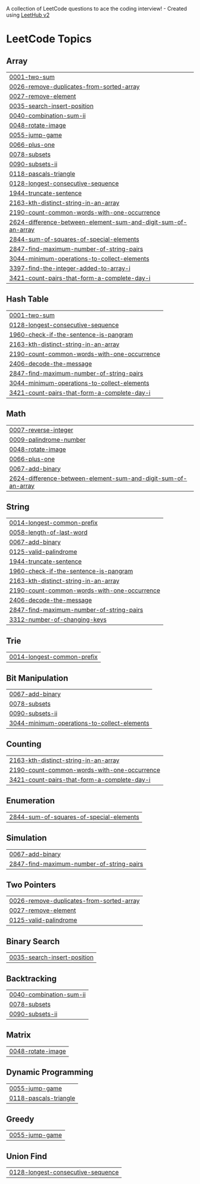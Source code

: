 A collection of LeetCode questions to ace the coding interview! - Created using [LeetHub v2](https://github.com/arunbhardwaj/LeetHub-2.0)
<!---LeetCode Topics Start-->
# LeetCode Topics
## Array
|  |
| ------- |
| [0001-two-sum](https://github.com/abith07/LEEDCODE_SOLUTION/tree/master/0001-two-sum) |
| [0026-remove-duplicates-from-sorted-array](https://github.com/abith07/LEEDCODE_SOLUTION/tree/master/0026-remove-duplicates-from-sorted-array) |
| [0027-remove-element](https://github.com/abith07/LEEDCODE_SOLUTION/tree/master/0027-remove-element) |
| [0035-search-insert-position](https://github.com/abith07/LEEDCODE_SOLUTION/tree/master/0035-search-insert-position) |
| [0040-combination-sum-ii](https://github.com/abith07/LEEDCODE_SOLUTION/tree/master/0040-combination-sum-ii) |
| [0048-rotate-image](https://github.com/abith07/LEEDCODE_SOLUTION/tree/master/0048-rotate-image) |
| [0055-jump-game](https://github.com/abith07/LEEDCODE_SOLUTION/tree/master/0055-jump-game) |
| [0066-plus-one](https://github.com/abith07/LEEDCODE_SOLUTION/tree/master/0066-plus-one) |
| [0078-subsets](https://github.com/abith07/LEEDCODE_SOLUTION/tree/master/0078-subsets) |
| [0090-subsets-ii](https://github.com/abith07/LEEDCODE_SOLUTION/tree/master/0090-subsets-ii) |
| [0118-pascals-triangle](https://github.com/abith07/LEEDCODE_SOLUTION/tree/master/0118-pascals-triangle) |
| [0128-longest-consecutive-sequence](https://github.com/abith07/LEEDCODE_SOLUTION/tree/master/0128-longest-consecutive-sequence) |
| [1944-truncate-sentence](https://github.com/abith07/LEEDCODE_SOLUTION/tree/master/1944-truncate-sentence) |
| [2163-kth-distinct-string-in-an-array](https://github.com/abith07/LEEDCODE_SOLUTION/tree/master/2163-kth-distinct-string-in-an-array) |
| [2190-count-common-words-with-one-occurrence](https://github.com/abith07/LEEDCODE_SOLUTION/tree/master/2190-count-common-words-with-one-occurrence) |
| [2624-difference-between-element-sum-and-digit-sum-of-an-array](https://github.com/abith07/LEEDCODE_SOLUTION/tree/master/2624-difference-between-element-sum-and-digit-sum-of-an-array) |
| [2844-sum-of-squares-of-special-elements](https://github.com/abith07/LEEDCODE_SOLUTION/tree/master/2844-sum-of-squares-of-special-elements) |
| [2847-find-maximum-number-of-string-pairs](https://github.com/abith07/LEEDCODE_SOLUTION/tree/master/2847-find-maximum-number-of-string-pairs) |
| [3044-minimum-operations-to-collect-elements](https://github.com/abith07/LEEDCODE_SOLUTION/tree/master/3044-minimum-operations-to-collect-elements) |
| [3397-find-the-integer-added-to-array-i](https://github.com/abith07/LEEDCODE_SOLUTION/tree/master/3397-find-the-integer-added-to-array-i) |
| [3421-count-pairs-that-form-a-complete-day-i](https://github.com/abith07/LEEDCODE_SOLUTION/tree/master/3421-count-pairs-that-form-a-complete-day-i) |
## Hash Table
|  |
| ------- |
| [0001-two-sum](https://github.com/abith07/LEEDCODE_SOLUTION/tree/master/0001-two-sum) |
| [0128-longest-consecutive-sequence](https://github.com/abith07/LEEDCODE_SOLUTION/tree/master/0128-longest-consecutive-sequence) |
| [1960-check-if-the-sentence-is-pangram](https://github.com/abith07/LEEDCODE_SOLUTION/tree/master/1960-check-if-the-sentence-is-pangram) |
| [2163-kth-distinct-string-in-an-array](https://github.com/abith07/LEEDCODE_SOLUTION/tree/master/2163-kth-distinct-string-in-an-array) |
| [2190-count-common-words-with-one-occurrence](https://github.com/abith07/LEEDCODE_SOLUTION/tree/master/2190-count-common-words-with-one-occurrence) |
| [2406-decode-the-message](https://github.com/abith07/LEEDCODE_SOLUTION/tree/master/2406-decode-the-message) |
| [2847-find-maximum-number-of-string-pairs](https://github.com/abith07/LEEDCODE_SOLUTION/tree/master/2847-find-maximum-number-of-string-pairs) |
| [3044-minimum-operations-to-collect-elements](https://github.com/abith07/LEEDCODE_SOLUTION/tree/master/3044-minimum-operations-to-collect-elements) |
| [3421-count-pairs-that-form-a-complete-day-i](https://github.com/abith07/LEEDCODE_SOLUTION/tree/master/3421-count-pairs-that-form-a-complete-day-i) |
## Math
|  |
| ------- |
| [0007-reverse-integer](https://github.com/abith07/LEEDCODE_SOLUTION/tree/master/0007-reverse-integer) |
| [0009-palindrome-number](https://github.com/abith07/LEEDCODE_SOLUTION/tree/master/0009-palindrome-number) |
| [0048-rotate-image](https://github.com/abith07/LEEDCODE_SOLUTION/tree/master/0048-rotate-image) |
| [0066-plus-one](https://github.com/abith07/LEEDCODE_SOLUTION/tree/master/0066-plus-one) |
| [0067-add-binary](https://github.com/abith07/LEEDCODE_SOLUTION/tree/master/0067-add-binary) |
| [2624-difference-between-element-sum-and-digit-sum-of-an-array](https://github.com/abith07/LEEDCODE_SOLUTION/tree/master/2624-difference-between-element-sum-and-digit-sum-of-an-array) |
## String
|  |
| ------- |
| [0014-longest-common-prefix](https://github.com/abith07/LEEDCODE_SOLUTION/tree/master/0014-longest-common-prefix) |
| [0058-length-of-last-word](https://github.com/abith07/LEEDCODE_SOLUTION/tree/master/0058-length-of-last-word) |
| [0067-add-binary](https://github.com/abith07/LEEDCODE_SOLUTION/tree/master/0067-add-binary) |
| [0125-valid-palindrome](https://github.com/abith07/LEEDCODE_SOLUTION/tree/master/0125-valid-palindrome) |
| [1944-truncate-sentence](https://github.com/abith07/LEEDCODE_SOLUTION/tree/master/1944-truncate-sentence) |
| [1960-check-if-the-sentence-is-pangram](https://github.com/abith07/LEEDCODE_SOLUTION/tree/master/1960-check-if-the-sentence-is-pangram) |
| [2163-kth-distinct-string-in-an-array](https://github.com/abith07/LEEDCODE_SOLUTION/tree/master/2163-kth-distinct-string-in-an-array) |
| [2190-count-common-words-with-one-occurrence](https://github.com/abith07/LEEDCODE_SOLUTION/tree/master/2190-count-common-words-with-one-occurrence) |
| [2406-decode-the-message](https://github.com/abith07/LEEDCODE_SOLUTION/tree/master/2406-decode-the-message) |
| [2847-find-maximum-number-of-string-pairs](https://github.com/abith07/LEEDCODE_SOLUTION/tree/master/2847-find-maximum-number-of-string-pairs) |
| [3312-number-of-changing-keys](https://github.com/abith07/LEEDCODE_SOLUTION/tree/master/3312-number-of-changing-keys) |
## Trie
|  |
| ------- |
| [0014-longest-common-prefix](https://github.com/abith07/LEEDCODE_SOLUTION/tree/master/0014-longest-common-prefix) |
## Bit Manipulation
|  |
| ------- |
| [0067-add-binary](https://github.com/abith07/LEEDCODE_SOLUTION/tree/master/0067-add-binary) |
| [0078-subsets](https://github.com/abith07/LEEDCODE_SOLUTION/tree/master/0078-subsets) |
| [0090-subsets-ii](https://github.com/abith07/LEEDCODE_SOLUTION/tree/master/0090-subsets-ii) |
| [3044-minimum-operations-to-collect-elements](https://github.com/abith07/LEEDCODE_SOLUTION/tree/master/3044-minimum-operations-to-collect-elements) |
## Counting
|  |
| ------- |
| [2163-kth-distinct-string-in-an-array](https://github.com/abith07/LEEDCODE_SOLUTION/tree/master/2163-kth-distinct-string-in-an-array) |
| [2190-count-common-words-with-one-occurrence](https://github.com/abith07/LEEDCODE_SOLUTION/tree/master/2190-count-common-words-with-one-occurrence) |
| [3421-count-pairs-that-form-a-complete-day-i](https://github.com/abith07/LEEDCODE_SOLUTION/tree/master/3421-count-pairs-that-form-a-complete-day-i) |
## Enumeration
|  |
| ------- |
| [2844-sum-of-squares-of-special-elements](https://github.com/abith07/LEEDCODE_SOLUTION/tree/master/2844-sum-of-squares-of-special-elements) |
## Simulation
|  |
| ------- |
| [0067-add-binary](https://github.com/abith07/LEEDCODE_SOLUTION/tree/master/0067-add-binary) |
| [2847-find-maximum-number-of-string-pairs](https://github.com/abith07/LEEDCODE_SOLUTION/tree/master/2847-find-maximum-number-of-string-pairs) |
## Two Pointers
|  |
| ------- |
| [0026-remove-duplicates-from-sorted-array](https://github.com/abith07/LEEDCODE_SOLUTION/tree/master/0026-remove-duplicates-from-sorted-array) |
| [0027-remove-element](https://github.com/abith07/LEEDCODE_SOLUTION/tree/master/0027-remove-element) |
| [0125-valid-palindrome](https://github.com/abith07/LEEDCODE_SOLUTION/tree/master/0125-valid-palindrome) |
## Binary Search
|  |
| ------- |
| [0035-search-insert-position](https://github.com/abith07/LEEDCODE_SOLUTION/tree/master/0035-search-insert-position) |
## Backtracking
|  |
| ------- |
| [0040-combination-sum-ii](https://github.com/abith07/LEEDCODE_SOLUTION/tree/master/0040-combination-sum-ii) |
| [0078-subsets](https://github.com/abith07/LEEDCODE_SOLUTION/tree/master/0078-subsets) |
| [0090-subsets-ii](https://github.com/abith07/LEEDCODE_SOLUTION/tree/master/0090-subsets-ii) |
## Matrix
|  |
| ------- |
| [0048-rotate-image](https://github.com/abith07/LEEDCODE_SOLUTION/tree/master/0048-rotate-image) |
## Dynamic Programming
|  |
| ------- |
| [0055-jump-game](https://github.com/abith07/LEEDCODE_SOLUTION/tree/master/0055-jump-game) |
| [0118-pascals-triangle](https://github.com/abith07/LEEDCODE_SOLUTION/tree/master/0118-pascals-triangle) |
## Greedy
|  |
| ------- |
| [0055-jump-game](https://github.com/abith07/LEEDCODE_SOLUTION/tree/master/0055-jump-game) |
## Union Find
|  |
| ------- |
| [0128-longest-consecutive-sequence](https://github.com/abith07/LEEDCODE_SOLUTION/tree/master/0128-longest-consecutive-sequence) |
<!---LeetCode Topics End-->